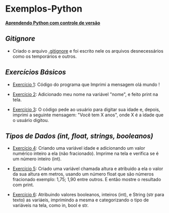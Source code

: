 # Exemplos-Python
<ins>**Aprendendo Python com controle de versão**<ins>

## ***Gitignore***

* Criado o arquivo [.gitignore](https://github.com/Maxwel-2024/Exemplos-Python/blob/main/.gitignore) e foi escrito nele os arquivos desnecessários como os temporários e outros.

## ***Exercícios Básicos***

* [Exercício 1](https://github.com/Maxwel-2024/Exemplos-Python/blob/main/Exerc%C3%ADcio%201.py): Código do programa que Imprimi a mensagem olá mundo !

* [Exercício 2](https://github.com/Maxwel-2024/Exemplos-Python/blob/main/Exerc%C3%ADcios%202.py): Adicionado meu nome na variável "nome", e feito print na tela.

* [Exercício 3](https://github.com/Maxwel-2024/Exemplos-Python/blob/main/Exerc%C3%ADcio%203.py): O código pede ao usuário para digitar sua idade e, depois, imprimi a seguinte mensagem: "Você tem X anos", onde X é a idade que o usuário digitou.

## ***Tipos de Dados (int, float, strings, booleanos)***

* [Exercício 4](https://github.com/Maxwel-2024/Exemplos-Python/blob/main/Exerc%C3%ADcio%204.py): Criando uma variável idade e adicionando um valor numérico inteiro a ela (não fracionado). Imprime na tela e verifica se é um número inteiro (int).

* [Exercício 5](https://github.com/Maxwel-2024/Exemplos-Python/blob/main/Exerc%C3%ADcio%205.py): Criado uma variável chamada altura e atribuido a ela o valor da sua altura em metros, usando um número float que são números fracionado exemplo: 1,75; 1,90 entre outros. E então mostre o resultado com print.

* [Exercício 6](https://github.com/Maxwel-2024/Exemplos-Python/blob/main/Exerc%C3%ADcio%206.py): Atribuindo valores booleanos, inteiros (int), e String (str para texto) as variáeis, imprimindo a mesma e categorizando o tipo de variáveis na tela, como in, bool e str.